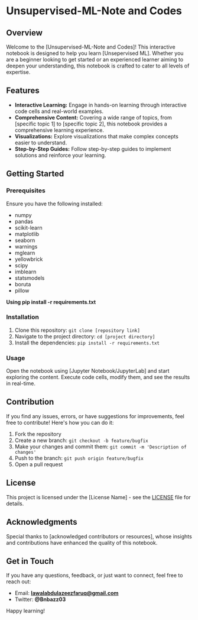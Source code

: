 # Unsupervised-ML-Note and Codes

## Overview

Welcome to the [Unsupervised-ML-Note and Codes]! This interactive notebook is designed to help you learn [Unsepervised ML]. Whether you are a beginner looking to get started or an experienced learner aiming to deepen your understanding, this notebook is crafted to cater to all levels of expertise.

## Features

- **Interactive Learning:** Engage in hands-on learning through interactive code cells and real-world examples.
- **Comprehensive Content:** Covering a wide range of topics, from [specific topic 1] to [specific topic 2], this notebook provides a comprehensive learning experience.
- **Visualizations:** Explore visualizations that make complex concepts easier to understand.
- **Step-by-Step Guides:** Follow step-by-step guides to implement solutions and reinforce your learning.

## Getting Started

### Prerequisites

Ensure you have the following installed:
- numpy
- pandas
- scikit-learn
- matplotlib
- seaborn
- warnings
- mglearn
- yellowbrick
- scipy
- imblearn
- statsmodels
- boruta
- pillow

**Using pip install -r requirements.txt**

### Installation

1. Clone this repository: `git clone [repository link]`
2. Navigate to the project directory: `cd [project directory]`
3. Install the dependencies: `pip install -r requirements.txt`

### Usage

Open the notebook using [Jupyter Notebook/JupyterLab] and start exploring the content. Execute code cells, modify them, and see the results in real-time.

## Contribution

If you find any issues, errors, or have suggestions for improvements, feel free to contribute! Here's how you can do it:

1. Fork the repository
2. Create a new branch: `git checkout -b feature/bugfix`
3. Make your changes and commit them: `git commit -m 'Description of changes'`
4. Push to the branch: `git push origin feature/bugfix`
5. Open a pull request

## License

This project is licensed under the [License Name] - see the [LICENSE](LICENSE) file for details.

## Acknowledgments

Special thanks to [acknowledged contributors or resources], whose insights and contributions have enhanced the quality of this notebook.

## Get in Touch

If you have any questions, feedback, or just want to connect, feel free to reach out:

- Email: **lawalabdulazeezfaruq@gmail.com**
- Twitter: **@Bnbazz03**

Happy learning!
